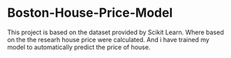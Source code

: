 # Boston-House-Price-Model
This project is based on the dataset provided by Scikit Learn. Where based on the the researh house price were calculated. And i have trained my model to automatically predict the price of house.
